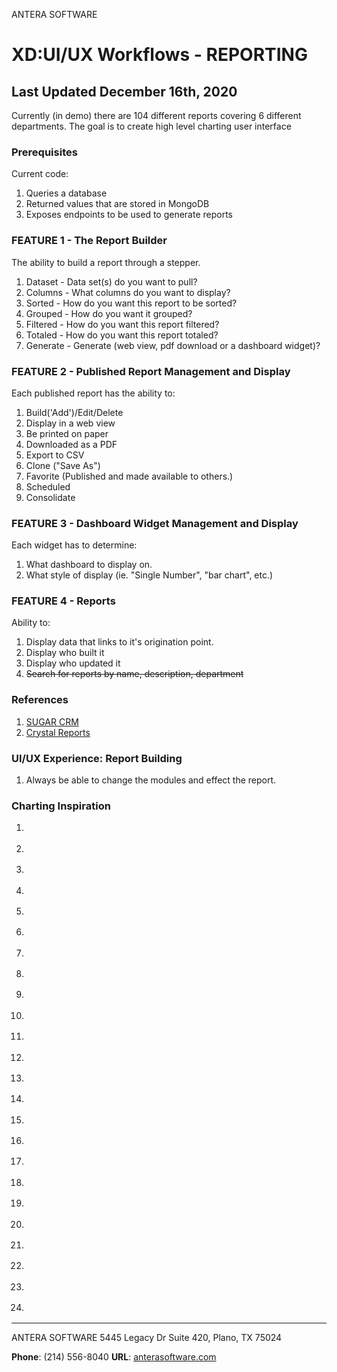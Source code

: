 ANTERA SOFTWARE
# XD:UI/UX Workflows - REPORTING
Last Updated December 16th, 2020
---

Currently (in demo) there are 104 different reports covering 6 different departments. The goal is to create high level charting user interface

### Prerequisites
Current code:
1. Queries a database
2. Returned values that are stored in MongoDB
3. Exposes endpoints to be used to generate reports

### FEATURE 1 - The Report Builder
The ability to build a report through a stepper.
1. Dataset - Data set(s) do you want to pull?
2. Columns - What columns do you want to display?
3. Sorted - How do you want this report to be sorted?
4. Grouped - How do you want it grouped?
5. Filtered - How do you want this report filtered?
6. Totaled - How do you want this report totaled?
7. Generate - Generate (web view, pdf download or a dashboard widget)?

### FEATURE 2 - Published Report Management and Display
Each published report has the ability to:
1. Build('Add')/Edit/Delete
1. Display in a web view
2. Be printed on paper
3. Downloaded as a PDF
4. Export to CSV
5. Clone ("Save As")
6. Favorite (Published and made available to others.)
7. Scheduled
8. Consolidate

### FEATURE 3 - Dashboard Widget Management and Display
Each widget has to determine:
1. What dashboard to display on.
2. What style of display (ie. "Single Number", "bar chart", etc.)

### FEATURE 4 - Reports
Ability to:
1. Display data that links to it's origination point.
2. Display who built it
3. Display who updated it
4. ~~Search for reports by name, description, department~~

### References
1. [SUGAR CRM](https://www.sugarcrm.com/)
2. [Crystal Reports](https://www.crystalreports.com/)





### UI/UX Experience: Report Building
1. Always be able to change the modules and effect the report.





### Charting Inspiration
1. [](https://sushistatus.com/)
1. [](https://piktochart.com/)
1. [](https://sway.office.com/)
1. [](https://www.tapclicks.com/platform/sem-seo/)
1. [](https://www.zoho.com/analytics/)

1. [](https://www.smartdraw.com/)
1. [](https://www.lucidchart.com/pages/)
1. [](https://www.measureful.com/)
1. [](https://www.formstack.com/)
1. [](https://www.expensify.com/)

1. [](https://weekdone.com/)
1. [](https://home.idonethis.com/)
1. [](http://www.heyupdate.com/)
1. [](https://www.geckoboard.com/)
1. [](https://gyrosco.pe/)

1. [](http://reporter-app.com/)
1. [](https://www.rescuetime.com/)
1. [](https://www.retroospect.com/)
1. [](https://www.jazzhr.com/)
1. [](https://www.cloudtamer.io/)

1. [](https://www.moodprint.com/)
1. [](https://www.brightgauge.com/)
1. [](http://www.statuspanda.com/)
1. [](https://wakatime.com/)


---
ANTERA SOFTWARE
5445 Legacy Dr
Suite 420,
Plano, TX 75024

**Phone**: (214) 556-8040
**URL**: [anterasoftware.com](https://anterasoftware.com/)
